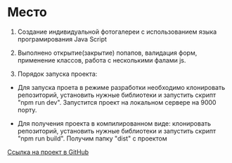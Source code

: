 ﻿# Место


1. Создание индивидуальной фотогалереи с использованием языка програмирования Java Script

2. Выполнено открытие(закрытие) попапов, валидация форм, применение классов, работа с несколькими фалами js.

2. Порядок запуска проекта:

- Для запуска проета в режиме разработки необходимо клонировать репозиторий, установить нужные библиотеки и запустить скрипт "npm run dev".
  Запустится проект на локальном сервере на 9000 порту.

- Для получения проекта в компилированном виде: клонировать репозиторий, установить нужные библиотеки и запустить скрипт "npm run build".
  Получим папку "dist" с проектом
 
 [Ссылка на проект в GitHub](https://github.com/alix1982/mesto)
